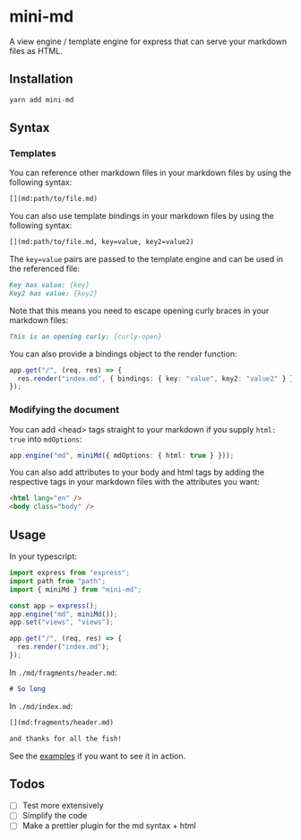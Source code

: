 # mini-md

A view engine / template engine for express that can serve your markdown files as HTML.

## Installation

```bash
yarn add mini-md
```

## Syntax

### Templates

You can reference other markdown files in your markdown files by using the following syntax:

```md
[](md:path/to/file.md)
```

You can also use template bindings in your markdown files by using the following syntax:

```md
[](md:path/to/file.md, key=value, key2=value2)
```

The `key=value` pairs are passed to the template engine and can be used in the referenced file:

```md
Key has value: {key}
Key2 has value: {key2}
```

Note that this means you need to escape opening curly braces in your markdown files:
  
```md
This is an opening curly: {curly-open}
```

You can also provide a bindings object to the render function:

```ts
app.get("/", (req, res) => {
  res.render("index.md", { bindings: { key: "value", key2: "value2" } });
});
```

### Modifying the document

You can add \<head> tags straight to your markdown if you supply `html: true` into `mdOptions`:

```ts
app.engine("md", miniMd({ mdOptions: { html: true } }));
```

You can also add attributes to your body and html tags by adding the respective tags in your markdown files with the attributes you want:

```html
<html lang="en" />
<body class="body" />
```

## Usage

In your typescript:

```ts
import express from "express";
import path from "path";
import { miniMd } from "mini-md";

const app = express();
app.engine("md", miniMd());
app.set("views", "views");

app.get("/", (req, res) => {
  res.render("index.md");
});
```

In `./md/fragments/header.md`:

```md
# So long
```

In `./md/index.md`:

```md
[](md:fragments/header.md)

and thanks for all the fish!
```

See the [examples](../examples) if you want to see it in action.

## Todos

- [ ] Test more extensively
- [ ] Simplify the code
- [ ] Make a prettier plugin for the md syntax + html
